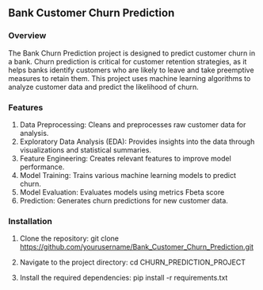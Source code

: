 ## Bank Customer Churn Prediction
### Overview
The Bank Churn Prediction project is designed to predict customer churn in a bank. Churn prediction is critical for customer retention strategies, as it helps banks identify customers who are likely to leave and take preemptive measures to retain them. This project uses machine learning algorithms to analyze customer data and predict the likelihood of churn.

### Features
1. Data Preprocessing: Cleans and preprocesses raw customer data for analysis.
2. Exploratory Data Analysis (EDA): Provides insights into the data through visualizations and statistical summaries.
3. Feature Engineering: Creates relevant features to improve model performance.
4. Model Training: Trains various machine learning models to predict churn.
5. Model Evaluation: Evaluates models using metrics Fbeta score
6. Prediction: Generates churn predictions for new customer data.

### Installation
1. Clone the repository:
git clone https://github.com/yourusername/Bank_Customer_Churn_Prediction.git

2. Navigate to the project directory:
cd CHURN_PREDICTION_PROJECT

3. Install the required dependencies:
pip install -r requirements.txt
